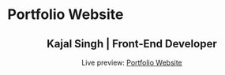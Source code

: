 # Portfolio Website
<h2 align="center">Kajal Singh | Front-End Developer </h2>
<p align="center">Live preview: <a href="https://kajal1106.github.io/Portfolio/">Portfolio Website</a></p><br>
